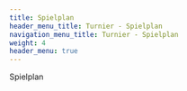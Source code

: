 ```yaml
---
title: Spielplan
header_menu_title: Turnier - Spielplan
navigation_menu_title: Turnier - Spielplan
weight: 4
header_menu: true
---
```

Spielplan
